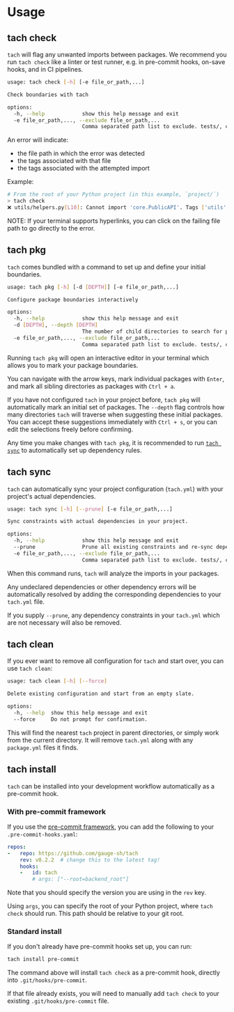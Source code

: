 # Usage

## tach check
`tach` will flag any unwanted imports between packages. We recommend you run `tach check` like a linter or test runner, e.g. in pre-commit hooks, on-save hooks, and in CI pipelines.

```bash
usage: tach check [-h] [-e file_or_path,...]

Check boundaries with tach

options:
  -h, --help            show this help message and exit
  -e file_or_path,..., --exclude file_or_path,...
                        Comma separated path list to exclude. tests/, ci/, etc.
```

An error will indicate:

- the file path in which the error was detected
- the tags associated with that file
- the tags associated with the attempted import

Example:
```bash
# From the root of your Python project (in this example, `project/`)
> tach check
❌ utils/helpers.py[L10]: Cannot import 'core.PublicAPI'. Tags ['utils'] cannot depend on ['core'].
```

NOTE: If your terminal supports hyperlinks, you can click on the failing file path to go directly to the error.


## tach pkg
`tach` comes bundled with a command to set up and define your initial boundaries.

```bash
usage: tach pkg [-h] [-d [DEPTH]] [-e file_or_path,...]

Configure package boundaries interactively

options:
  -h, --help            show this help message and exit
  -d [DEPTH], --depth [DEPTH]
                        The number of child directories to search for packages to auto-select
  -e file_or_path,..., --exclude file_or_path,...
                        Comma separated path list to exclude. tests/, ci/, etc.
```

Running `tach pkg` will open an interactive editor in your terminal which allows you to mark your package boundaries.

You can navigate with the arrow keys, mark individual packages with `Enter`, and mark all sibling directories
as packages with `Ctrl + a`.

If you have not configured `tach` in your project before, `tach pkg` will automatically mark an initial set of packages.
The `--depth` flag controls how many directories `tach` will traverse when suggesting these initial packages.
You can accept these suggestions immediately with `Ctrl + s`, or you can edit the selections freely before confirming.

Any time you make changes with `tach pkg`, it is recommended to run [`tach sync`](usage.md#tach-sync)
to automatically set up dependency rules.

## tach sync
`tach` can automatically sync your project configuration (`tach.yml`) with your project's actual dependencies.

```bash
usage: tach sync [-h] [--prune] [-e file_or_path,...]

Sync constraints with actual dependencies in your project.

options:
  -h, --help            show this help message and exit
  --prune               Prune all existing constraints and re-sync dependencies.
  -e file_or_path,..., --exclude file_or_path,...
                        Comma separated path list to exclude. tests/, ci/, etc.
```

When this command runs, `tach` will analyze the imports in your packages.

Any undeclared dependencies or other dependency errors will be automatically resolved by
adding the corresponding dependencies to your `tach.yml` file.

If you supply `--prune`,
any dependency constraints in your `tach.yml` which are not necessary will also be removed.

## tach clean
If you ever want to remove all configuration for `tach` and start over, you can use `tach clean`:

```bash
usage: tach clean [-h] [--force]

Delete existing configuration and start from an empty slate.

options:
  -h, --help  show this help message and exit
  --force     Do not prompt for confirmation.
```

This will find the nearest `tach` project in parent directories, or simply work from the current directory.
It will remove `tach.yml` along with any `package.yml` files it finds.

## tach install
`tach` can be installed into your development workflow automatically as a pre-commit hook.


### With pre-commit framework
If you use the [pre-commit framework](https://github.com/pre-commit/pre-commit), you can add the following to your `.pre-commit-hooks.yaml`:

```yaml
repos:
-   repo: https://github.com/gauge-sh/tach
    rev: v0.2.2  # change this to the latest tag!
    hooks:
    -   id: tach
        # args: ["--root=backend_root"]
```

Note that you should specify the version you are using in the `rev` key.

Using `args`, you can specify the root of your Python project, where `tach check` should run.
This path should be relative to your git root.

### Standard install
If you don't already have pre-commit hooks set up, you can run:

```bash
tach install pre-commit
```

The command above will install `tach check` as a pre-commit hook, directly into `.git/hooks/pre-commit`.

If that file already exists, you will need to manually add `tach check` to your existing `.git/hooks/pre-commit` file.
